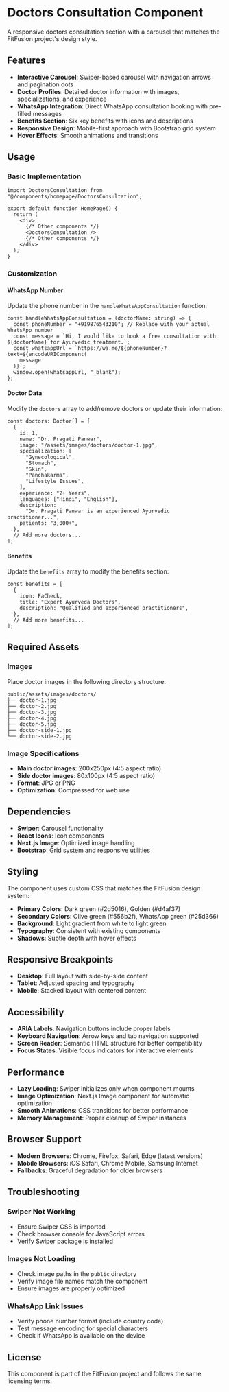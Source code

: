 # Doctors Consultation Component

A responsive doctors consultation section with a carousel that matches the FitFusion project's design style.

## Features

- **Interactive Carousel**: Swiper-based carousel with navigation arrows and pagination dots
- **Doctor Profiles**: Detailed doctor information with images, specializations, and experience
- **WhatsApp Integration**: Direct WhatsApp consultation booking with pre-filled messages
- **Benefits Section**: Six key benefits with icons and descriptions
- **Responsive Design**: Mobile-first approach with Bootstrap grid system
- **Hover Effects**: Smooth animations and transitions

## Usage

### Basic Implementation

```tsx
import DoctorsConsultation from "@/components/homepage/DoctorsConsultation";

export default function HomePage() {
  return (
    <div>
      {/* Other components */}
      <DoctorsConsultation />
      {/* Other components */}
    </div>
  );
}
```

### Customization

#### WhatsApp Number

Update the phone number in the `handleWhatsAppConsultation` function:

```tsx
const handleWhatsAppConsultation = (doctorName: string) => {
  const phoneNumber = "+919876543210"; // Replace with your actual WhatsApp number
  const message = `Hi, I would like to book a free consultation with ${doctorName} for Ayurvedic treatment.`;
  const whatsappUrl = `https://wa.me/${phoneNumber}?text=${encodeURIComponent(
    message
  )}`;
  window.open(whatsappUrl, "_blank");
};
```

#### Doctor Data

Modify the `doctors` array to add/remove doctors or update their information:

```tsx
const doctors: Doctor[] = [
  {
    id: 1,
    name: "Dr. Pragati Panwar",
    image: "/assets/images/doctors/doctor-1.jpg",
    specialization: [
      "Gynecological",
      "Stomach",
      "Skin",
      "Panchakarma",
      "Lifestyle Issues",
    ],
    experience: "2+ Years",
    languages: ["Hindi", "English"],
    description:
      "Dr. Pragati Panwar is an experienced Ayurvedic practitioner...",
    patients: "3,000+",
  },
  // Add more doctors...
];
```

#### Benefits

Update the `benefits` array to modify the benefits section:

```tsx
const benefits = [
  {
    icon: FaCheck,
    title: "Expert Ayurveda Doctors",
    description: "Qualified and experienced practitioners",
  },
  // Add more benefits...
];
```

## Required Assets

### Images

Place doctor images in the following directory structure:

```
public/assets/images/doctors/
├── doctor-1.jpg
├── doctor-2.jpg
├── doctor-3.jpg
├── doctor-4.jpg
├── doctor-5.jpg
├── doctor-side-1.jpg
└── doctor-side-2.jpg
```

### Image Specifications

- **Main doctor images**: 200x250px (4:5 aspect ratio)
- **Side doctor images**: 80x100px (4:5 aspect ratio)
- **Format**: JPG or PNG
- **Optimization**: Compressed for web use

## Dependencies

- **Swiper**: Carousel functionality
- **React Icons**: Icon components
- **Next.js Image**: Optimized image handling
- **Bootstrap**: Grid system and responsive utilities

## Styling

The component uses custom CSS that matches the FitFusion design system:

- **Primary Colors**: Dark green (#2d5016), Golden (#d4af37)
- **Secondary Colors**: Olive green (#556b2f), WhatsApp green (#25d366)
- **Background**: Light gradient from white to light green
- **Typography**: Consistent with existing components
- **Shadows**: Subtle depth with hover effects

## Responsive Breakpoints

- **Desktop**: Full layout with side-by-side content
- **Tablet**: Adjusted spacing and typography
- **Mobile**: Stacked layout with centered content

## Accessibility

- **ARIA Labels**: Navigation buttons include proper labels
- **Keyboard Navigation**: Arrow keys and tab navigation supported
- **Screen Reader**: Semantic HTML structure for better compatibility
- **Focus States**: Visible focus indicators for interactive elements

## Performance

- **Lazy Loading**: Swiper initializes only when component mounts
- **Image Optimization**: Next.js Image component for automatic optimization
- **Smooth Animations**: CSS transitions for better performance
- **Memory Management**: Proper cleanup of Swiper instances

## Browser Support

- **Modern Browsers**: Chrome, Firefox, Safari, Edge (latest versions)
- **Mobile Browsers**: iOS Safari, Chrome Mobile, Samsung Internet
- **Fallbacks**: Graceful degradation for older browsers

## Troubleshooting

### Swiper Not Working

- Ensure Swiper CSS is imported
- Check browser console for JavaScript errors
- Verify Swiper package is installed

### Images Not Loading

- Check image paths in the `public` directory
- Verify image file names match the component
- Ensure images are properly optimized

### WhatsApp Link Issues

- Verify phone number format (include country code)
- Test message encoding for special characters
- Check if WhatsApp is available on the device

## License

This component is part of the FitFusion project and follows the same licensing terms.
